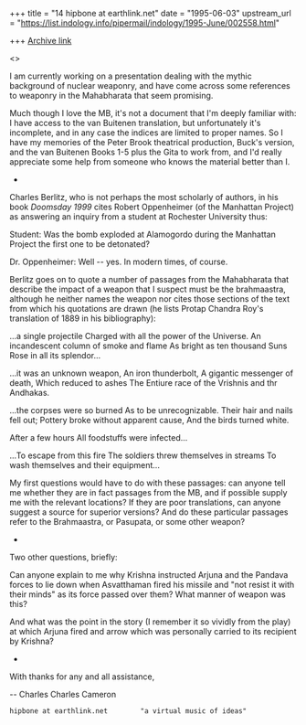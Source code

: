 +++
title = "14 hipbone at earthlink.net"
date = "1995-06-03"
upstream_url = "https://list.indology.info/pipermail/indology/1995-June/002558.html"

+++
[Archive link](https://list.indology.info/pipermail/indology/1995-June/002558.html)

<<repeated with apologies since last posting carried no subject line>>

I am currently working on a presentation dealing with the mythic
background of nuclear weaponry, and have come across some
references to weaponry in the Mahabharata that seem promising.

Much though I love the MB, it's not a document that I'm deeply
familiar with: I have access to the van Buitenen translation, but
unfortunately it's incomplete, and in any case the indices are limited
to proper names. So I have my memories of the Peter Brook
theatrical production, Buck's version, and the van Buitenen Books
1-5 plus the Gita to work from, and I'd really appreciate some help
from someone who knows the material better than I.

*

Charles Berlitz, who is not perhaps the most scholarly of authors, in
his book *Doomsday 1999* cites Robert Oppenheimer (of the
Manhattan Project) as answering an inquiry from a student at
Rochester University thus:

Student:    Was the bomb exploded at Alamogordo during the
Manhattan Project the first one to be detonated?

Dr. Oppenheimer:  Well -- yes. In modern times, of course.

Berlitz goes on to quote a number of passages from the Mahabharata
that describe the impact of a weapon that I suspect must be the
brahmaastra, although he neither names the weapon nor cites those
sections of the text from which his quotations are drawn (he lists
Protap Chandra Roy's translation of 1889 in his bibliography):

...a single projectile
Charged with all the power of the Universe.
An incandescent column of smoke and flame
As bright as ten thousand Suns
Rose in all its splendor...

...it was an unknown weapon,
An iron thunderbolt,
A gigantic messenger of death,
Which reduced to ashes
The Entiure race of the Vrishnis and thr Andhakas.

...the corpses were so burned
As to be unrecognizable.
Their hair and nails fell out;
Pottery broke without apparent cause,
And the birds turned white.

After a few hours
All foodstuffs were infected...

...To escape from this fire
The soldiers threw themselves in streams
To wash themselves and their equipment...

My first questions would have to do with these passages: can
anyone tell me whether they are in fact passages from the MB, and if
possible supply me with the relevant locations?  If they are poor
translations, can anyone suggest a source for superior versions?
And do these particular passages refer to the Brahmaastra, or
Pasupata, or some other weapon?

*

Two other questions, briefly:

Can anyone explain to me why Krishna instructed Arjuna and the
Pandava forces to lie down when Asvatthaman fired his missile and
"not resist it with their minds" as its force passed over them?  What
manner of weapon was this?

And what was the point in the story (I remember it so vividly from
the play) at which Arjuna fired and arrow which was personally
carried to its recipient by Krishna?

*

With thanks for any and all assistance,

--
Charles
Charles Cameron
~~~~~~~~~~~~~~~~~~~~~~~~~~~~~~~~~~~~~~~~~~
hipbone at earthlink.net        "a virtual music of ideas"







